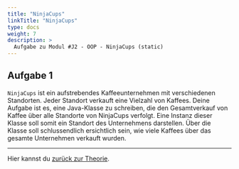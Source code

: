 ```yaml
---
title: "NinjaCups"
linkTitle: "NinjaCups"
type: docs
weight: 7
description: >
  Aufgabe zu Modul #J2 - OOP - NinjaCups (static)
---
```


## Aufgabe 1

`NinjaCups` ist ein aufstrebendes Kaffeeunternehmen mit verschiedenen Standorten. Jeder Standort verkauft eine Vielzahl
von Kaffees. Deine Aufgabe ist es, eine Java-Klasse zu schreiben, die den Gesamtverkauf von Kaffee über alle Standorte
von NinjaCups verfolgt. Eine Instanz dieser Klasse soll somit ein Standort des Unternehmens darstellen. Über die Klasse
soll schlussendlich ersichtlich sein, wie viele Kaffees über das gesamte Unternehmen verkauft wurden.

---

Hier kannst du [zurück zur Theorie](../../../../docs/java/j2-oop/10_static-non_static).

